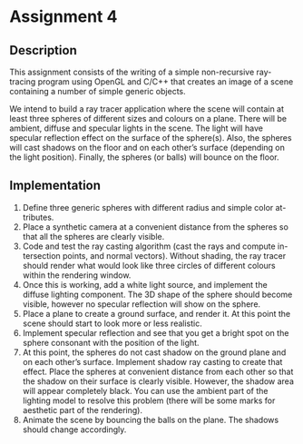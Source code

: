 # Assignment 4

## Description
This assignment consists of the writing of a simple non-recursive ray-tracing program using OpenGL and C/C++ that creates an image of a scene containing a number of simple generic objects.

We intend to build a ray tracer application where the scene will contain at least three spheres of different sizes and colours on a plane. There will be ambient, diffuse and specular lights in the scene. The light will have specular reflection effect on the surface of the sphere(s). Also, the spheres will cast shadows on the floor and on each other’s surface (depending on the light position). Finally, the spheres (or balls) will bounce on the floor.

## Implementation
1. Define three generic spheres with different radius and simple color at- tributes.
2. Place a synthetic camera at a convenient distance from the spheres so that all the spheres are clearly visible.
3. Code and test the ray casting algorithm (cast the rays and compute in- tersection points, and normal vectors). Without shading, the ray tracer should render what would look like three circles of different colours within the rendering window.
4. Once this is working, add a white light source, and implement the diffuse lighting component. The 3D shape of the sphere should become visible, however no specular reflection will show on the sphere.
5. Place a plane to create a ground surface, and render it. At this point the scene should start to look more or less realistic.
6. Implement specular reflection and see that you get a bright spot on the sphere consonant with the position of the light.
7. At this point, the spheres do not cast shadow on the ground plane and on each other’s surface. Implement shadow ray casting to create that effect. Place the spheres at convenient distance from each other so that the shadow on their surface is clearly visible. However, the shadow area will appear completely black. You can use the ambient part of the lighting model to resolve this problem (there will be some marks for aesthetic part of the rendering).
8. Animate the scene by bouncing the balls on the plane. The shadows should change accordingly.

